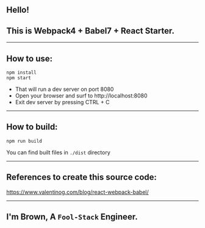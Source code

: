 ## Hello!
## This is Webpack4 + Babel7 + React Starter.

----------------------------------
## How to use: 

```
npm install
npm start
```
- That will run a dev server on port 8080
- Open your browser and surf to http://localhost:8080
- Exit dev server by pressing CTRL + C

----------------------------------
## How to build:
```
npm run build
```
You can find built files in `./dist` directory  

----------------------------------
## References to create this source code:
https://www.valentinog.com/blog/react-webpack-babel/

----------------------------------
## I'm Brown, A `Fool-Stack` Engineer.